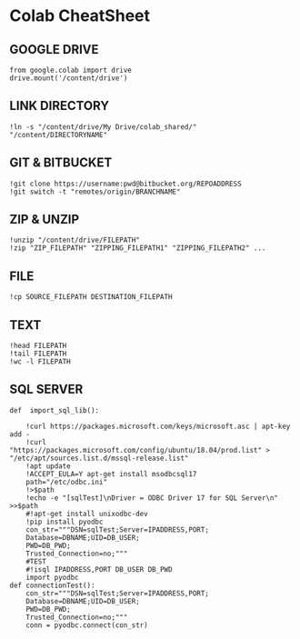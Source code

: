 # Colab CheatSheet

## GOOGLE DRIVE

	from google.colab import drive
	drive.mount('/content/drive') 
	
## LINK DIRECTORY
	!ln -s "/content/drive/My Drive/colab_shared/"  "/content/DIRECTORYNAME"
	
## GIT & BITBUCKET 

	!git clone https://username:pwd@bitbucket.org/REPOADDRESS
	!git switch -t "remotes/origin/BRANCHNAME"

## ZIP & UNZIP

	!unzip "/content/drive/FILEPATH"
	!zip "ZIP_FILEPATH"	"ZIPPING_FILEPATH1" "ZIPPING_FILEPATH2" ...
	
## FILE
	!cp SOURCE_FILEPATH DESTINATION_FILEPATH

## TEXT 

	!head FILEPATH
	!tail FILEPATH
	!wc -l FILEPATH
	
## SQL SERVER
	def  import_sql_lib():

		!curl https://packages.microsoft.com/keys/microsoft.asc | apt-key add -
		!curl "https://packages.microsoft.com/config/ubuntu/18.04/prod.list" > "/etc/apt/sources.list.d/mssql-release.list"
		!apt update
		!ACCEPT_EULA=Y apt-get install msodbcsql17
		path="/etc/odbc.ini"
		!>$path
		!echo -e "[sqlTest]\nDriver = ODBC Driver 17 for SQL Server\n" >>$path
		#!apt-get install unixodbc-dev
		!pip install pyodbc
		con_str="""DSN=sqlTest;Server=IPADDRESS,PORT;
		Database=DBNAME;UID=DB_USER;
		PWD=DB_PWD;
		Trusted_Connection=no;"""
		#TEST 
		#!isql IPADDRESS,PORT DB_USER DB_PWD
		import pyodbc
	def connectionTest():
		con_str="""DSN=sqlTest;Server=IPADDRESS,PORT;
		Database=DBNAME;UID=DB_USER;
		PWD=DB_PWD;
		Trusted_Connection=no;"""
		conn = pyodbc.connect(con_str)
	
